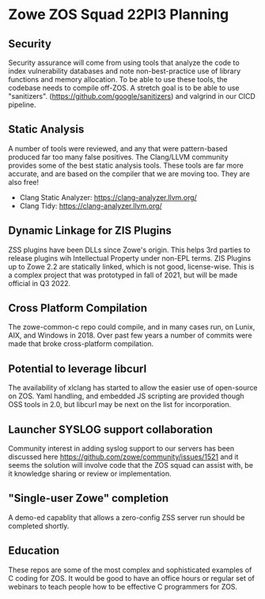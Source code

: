 # Zowe ZOS Squad 22PI3 Planning

## Security 

Security assurance will come from using tools that analyze the code to index vulnerability databases and note non-best-practice use of library functions and memory allocation.  To be able to use these tools, the codebase needs to compile off-ZOS.   A stretch goal is to be able to use "sanitizers".  (https://github.com/google/sanitizers) and valgrind in our CICD pipeline.  

## Static Analysis

A number of tools were reviewed, and any that were pattern-based produced far too many false positives.  The Clang/LLVM community provides some of the best static analysis tools.   These tools are far more accurate, and are based on the compiler that we are moving too.  They are also free!

- Clang Static Analyzer: https://clang-analyzer.llvm.org/
- Clang Tidy: https://clang-analyzer.llvm.org/

## Dynamic Linkage for ZIS Plugins

ZSS plugins have been DLLs since Zowe's origin.   This helps 3rd parties to release plugins wih Intellectual Property under non-EPL terms.   ZIS Plugins up to Zowe 2.2 are statically linked, which is not good, license-wise.  This is a complex project that was prototyped in fall of 2021, but will be made official in Q3 2022.  

## Cross Platform Compilation

The zowe-common-c repo could compile, and in many cases run, on Lunix, AIX, and Windows in 2018.  Over past few years a number of commits were made that broke cross-platform compilation.  

## Potential to leverage libcurl

The availability of xlclang has started to allow the easier use of open-source on ZOS.  Yaml handling, and embedded JS scripting are provided though OSS tools in 2.0, but libcurl may be next on the list for incorporation.

## Launcher SYSLOG support collaboration

Community interest in adding syslog support to our servers has been discussed here https://github.com/zowe/community/issues/1521 and it seems the solution will involve code that the ZOS squad can assist with, be it knowledge sharing or review or implementation.

## "Single-user Zowe" completion

A demo-ed capablity that allows a zero-config ZSS server run should be completed shortly.  

## Education

These repos are some of the most complex and sophisticated examples of C coding for ZOS.   It would be good to have an office hours or regular set of webinars to teach people how to be effective C programmers for ZOS.

